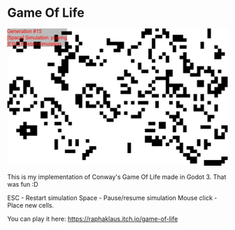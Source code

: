 # Game Of Life

![](game_of_life.gif)

This is my implementation of Conway's Game Of Life made in Godot 3. That was fun :D

ESC - Restart simulation
Space - Pause/resume simulation
Mouse click - Place new cells.

You can play it here: https://raphaklaus.itch.io/game-of-life
